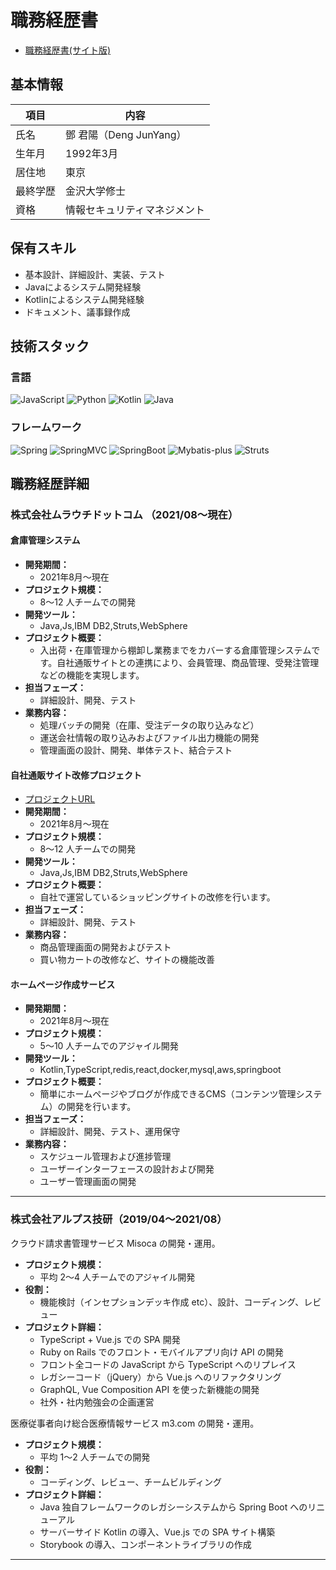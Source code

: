 # 職務経歴書

- [職務経歴書(サイト版)](https://djydjy333.github.io/)

## 基本情報

|項目|内容|
|---|---|
|氏名|鄧 君陽（Deng JunYang）|
|生年月|1992年3月|
|居住地|東京|
|最終学歴|金沢大学修士|
|資格|情報セキュリティマネジメント|


## 保有スキル

- 基本設計、詳細設計、実装、テスト
- Javaによるシステム開発経験
- Kotlinによるシステム開発経験
- ドキュメント、議事録作成


## 技術スタック

### 言語
<p>
  <img alt="JavaScript" src="https://img.shields.io/badge/-JavaScript-F7DF1E?style=flat-square&logo=JavaScript&logoColor=white" />
  <img alt="Python" src="https://img.shields.io/badge/-Python-3776AB?style=flat-square&logo=Python&logoColor=white" />
  <img alt="Kotlin" src="https://img.shields.io/badge/-Kotlin-0095D5?style=flat-square&logo=Kotlin&logoColor=white" />
  <img alt="Java" src="https://img.shields.io/badge/-Java-007396?style=flat-square&logo=Java&logoColor=white" />
</p>

### フレームワーク
<p>
  <img alt="Spring" src="https://img.shields.io/badge/-spring-green"/>
  <img alt="SpringMVC" src="https://img.shields.io/badge/-springMVC-yellowgreen"/>
  <img alt="SpringBoot" src="https://img.shields.io/badge/-springBoot-yellow"/>
  <img alt="Mybatis-plus" src="https://img.shields.io/badge/-Mybatis--plus-lightgrey"/>
  <img alt="Struts" src="https://img.shields.io/badge/-Struts-blue"/>  
</p>

## 職務経歴詳細

### 株式会社ムラウチドットコム （2021/08〜現在）
#### 倉庫管理システム
- **開発期間：**
    - 2021年8月～現在
- **プロジェクト規模：**
    - 8〜12 人チームでの開発
- **開発ツール：**
    - Java,Js,IBM DB2,Struts,WebSphere
- **プロジェクト概要：**
    - 入出荷・在庫管理から棚卸し業務までをカバーする倉庫管理システムです。自社通販サイトとの連携により、会員管理、商品管理、受発注管理などの機能を実現します。
- **担当フェーズ：**
    - 詳細設計、開発、テスト
- **業務内容：**
    - 処理バッチの開発（在庫、受注データの取り込みなど）
    - 運送会社情報の取り込みおよびファイル出力機能の開発
    - 管理画面の設計、開発、単体テスト、結合テスト

#### 自社通販サイト改修プロジェクト
- [プロジェクトURL](https://www.murauchi.com/MCJ-front-web/index.html)
- **開発期間：**
    - 2021年8月～現在
- **プロジェクト規模：**
    - 8〜12 人チームでの開発
- **開発ツール：**
    - Java,Js,IBM DB2,Struts,WebSphere
- **プロジェクト概要：**
    - 自社で運営しているショッピングサイトの改修を行います。
- **担当フェーズ：**
    - 詳細設計、開発、テスト
- **業務内容：**
    - 商品管理画面の開発およびテスト
    - 買い物カートの改修など、サイトの機能改善

#### ホームページ作成サービス
- **開発期間：**
    - 2021年8月～現在
- **プロジェクト規模：**
    - 5〜10 人チームでのアジャイル開発
- **開発ツール：**
    - Kotlin,TypeScript,redis,react,docker,mysql,aws,springboot
- **プロジェクト概要：**
    - 簡単にホームページやブログが作成できるCMS（コンテンツ管理システム）の開発を行います。
- **担当フェーズ：**
    - 詳細設計、開発、テスト、運用保守
- **業務内容：**
    - スケジュール管理および進捗管理
    - ユーザーインターフェースの設計および開発
    - ユーザー管理画面の開発
---

### 株式会社アルプス技研（2019/04〜2021/08）

クラウド請求書管理サービス Misoca の開発・運用。
- **プロジェクト規模：**
    - 平均 2〜4 人チームでのアジャイル開発
- **役割：**
    - 機能検討（インセプションデッキ作成 etc）、設計、コーディング、レビュー
- **プロジェクト詳細：**
    - TypeScript + Vue.js での SPA 開発
    - Ruby on Rails でのフロント・モバイルアプリ向け API の開発
    - フロント全コードの JavaScript から TypeScript へのリプレイス
    - レガシーコード（jQuery）から Vue.js へのリファクタリング
    - GraphQL, Vue Composition API を使った新機能の開発
    - 社外・社内勉強会の企画運営


医療従事者向け総合医療情報サービス m3.com の開発・運用。
- **プロジェクト規模：**
    - 平均 1〜2 人チームでの開発
- **役割：**
    - コーディング、レビュー、チームビルディング
- **プロジェクト詳細：**
    - Java 独自フレームワークのレガシーシステムから Spring Boot へのリニューアル
    - サーバーサイド Kotlin の導入、Vue.js での SPA サイト構築
    - Storybook の導入、コンポーネントライブラリの作成

---

